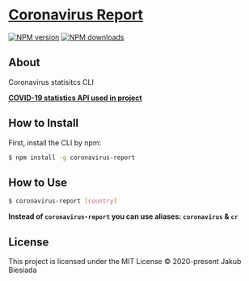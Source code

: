 # [Coronavirus Report](https://github.com/jb1905/coronavirus-report)

[![NPM version](http://img.shields.io/npm/v/coronavirus-report.svg?style=flat-square)](https://www.npmjs.com/package/coronavirus-report)
[![NPM downloads](http://img.shields.io/npm/dm/coronavirus-report.svg?style=flat-square)](https://www.npmjs.com/package/coronavirus-report)

## About
Coronavirus statisitcs CLI

**[COVID-19 statistics API used in project](https://covid19.mathdro.id/api)**

## How to Install
First, install the CLI by npm:
```bash
$ npm install -g coronavirus-report
```

## How to Use
```bash
$ coronavirus-report [country]
```

**Instead of `coronavirus-report` you can use aliases: `coronavirus` & `cr`**

## License
This project is licensed under the MIT License © 2020-present Jakub Biesiada
